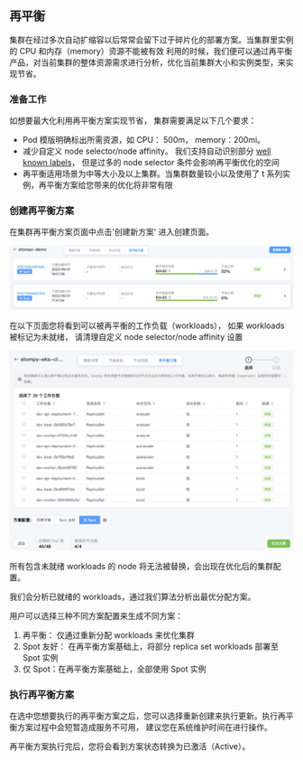 ## 再平衡

集群在经过多次自动扩缩容以后常常会留下过于碎片化的部署方案。当集群里实例的 CPU 和内存（memory）资源不能被有效
利用的时候，我们便可以通过再平衡产品，对当前集群的整体资源需求进行分析，优化当前集群大小和实例类型，来实
现节省。

### 准备工作

如想要最大化利用再平衡方案实现节省， 集群需要满足以下几个要求：

  * Pod 模版明确标出所需资源，如 CPU： 500m， memory：200mi。
  * 减少自定义 node selector/node affinity。 我们支持自动识别部分 [well known labels](https://kubernetes.io/zh/docs/reference/labels-annotations-taints/)， 
      但是过多的 node selector 条件会影响再平衡优化的空间
  * 再平衡适用场景为中等大小及以上集群。当集群数量较小以及使用了 t 系列实例，再平衡方案给您带来的优化将非常有限

### 创建再平衡方案

在集群再平衡方案页面中点击'创建新方案' 进入创建页面。

![img](../../_images/K8s/rebalance/rebalance-01.png)


在以下页面您将看到可以被再平衡的工作负载（workloads）， 如果 workloads 被标记为未就绪， 请清理自定义 node selector/node affinity 设置

![img](../../_images/K8s/rebalance/rebalance-02.png)

所有包含未就绪 workloads 的 node 将无法被替换，会出现在优化后的集群配置。

我们会分析已就绪的 workloads，通过我们算法分析出最优分配方案。

用户可以选择三种不同方案配置来生成不同方案：
  
  1. 再平衡： 仅通过重新分配 workloads 来优化集群
  2. Spot 友好： 在再平衡方案基础上，将部分 replica set workloads 部署至 Spot 实例
  3. 仅 Spot：在再平衡方案基础上，全部使用 Spot 实例

### 执行再平衡方案

在选中您想要执行的再平衡方案之后，您可以选择重新创建来执行更新。执行再平衡方案过程中会短暂造成服务不可用，
建议您在系统维护时间在进行操作。

再平衡方案执行完后，您将会看到方案状态转换为已激活（Active）。


